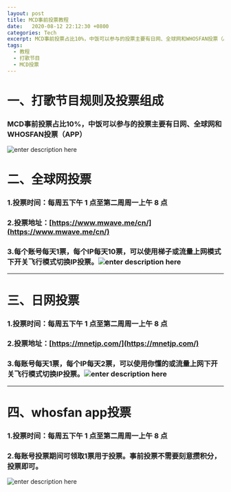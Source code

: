 ```yaml
---
layout: post
title: MCD事前投票教程
date:   2020-08-12 22:12:30 +0800
categories: Tech
excerpt: MCD事前投票占比10%，中饭可以参与的投票主要有日网、全球网和WHOSFAN投票（APP）
tags:
  - 教程
  - 打歌节目
  - MCD投票
---
```

# 一、打歌节目规则及投票组成
### MCD事前投票占比10%，中饭可以参与的投票主要有日网、全球网和WHOSFAN投票（APP）
![enter description here](https://github.com/plxd1106/plxd1106.github.io/blob/gh-pages/_posts/images/MCD.jpg?raw=true)
# 二、全球网投票
### 1.投票时间：每周五下午 1 点至第二周周一上午 8 点 
### 2.投票地址：[https://www.mwave.me/cn/](https://www.mwave.me/cn/)
### 3.每个账号每天1票，每个IP每天10票，可以使用梯子或流量上网模式下开关飞行模式切换IP投票。![enter description here](https://github.com/plxd1106/plxd1106.github.io/blob/gh-pages/_posts/images/%E5%85%A8%E7%90%83%E7%BD%91.jpg?raw=true)
---

# 三、日网投票
###  1.投票时间：每周五下午 1 点至第二周周一上午 8 点
###  2.投票地址：[https://mnetjp.com/](https://mnetjp.com/)
###  3.每账号每天1票，每个IP每天2票，可以使用你懂的或流量上网下开关飞行模式切换IP投票。![enter description here](https://github.com/plxd1106/plxd1106.github.io/blob/gh-pages/_posts/images/mcd%E6%97%A5%E7%BD%91.jpg?raw=true)
---
# 四、whosfan app投票
### 1.投票时间：每周五下午 1 点至第二周周一上午 8 点
### 2.每账号投票期间可领取1票用于投票。事前投票不需要刻意攒积分，投票即可。
![enter description here](https://github.com/plxd1106/plxd1106.github.io/blob/gh-pages/_posts/images/whosfan.jpg?raw=true)
